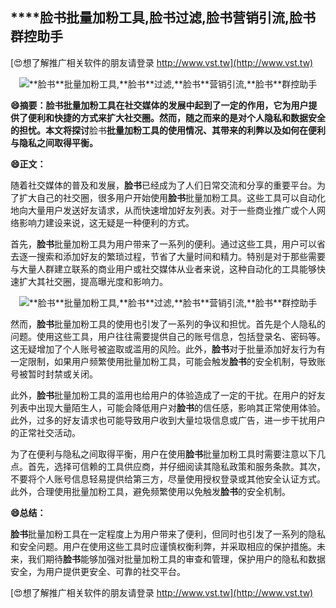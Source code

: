 ## ****脸书**批量加粉工具,**脸书**过滤,**脸书**营销引流,**脸书**群控助手**

[😍想了解推广相关软件的朋友请登录 http://www.vst.tw](http://www.vst.tw)

 <center><img src="https://vst.tw/MP4/tuiguang/png/6.png" alt="**脸书**批量加粉工具,**脸书**过滤,**脸书**营销引流,**脸书**群控助手"></center>

**😄摘要：**脸书**批量加粉工具在社交媒体的发展中起到了一定的作用，它为用户提供了便利和快捷的方式来扩大社交圈。然而，随之而来的是对个人隐私和数据安全的担忧。本文将探讨**脸书**批量加粉工具的使用情况、其带来的利弊以及如何在便利与隐私之间取得平衡。**

**😄正文：**

随着社交媒体的普及和发展，**脸书**已经成为了人们日常交流和分享的重要平台。为了扩大自己的社交圈，很多用户开始使用**脸书**批量加粉工具。这些工具可以自动化地向大量用户发送好友请求，从而快速增加好友列表。对于一些商业推广或个人网络影响力建设来说，这无疑是一种便利的方式。

首先，**脸书**批量加粉工具为用户带来了一系列的便利。通过这些工具，用户可以省去逐一搜索和添加好友的繁琐过程，节省了大量时间和精力。特别是对于那些需要与大量人群建立联系的商业用户或社交媒体从业者来说，这种自动化的工具能够快速扩大其社交圈，提高曝光度和影响力。

 <center><img src="https://vst.tw/MP4/tuiguang/png/3.png" alt="**脸书**批量加粉工具,**脸书**过滤,**脸书**营销引流,**脸书**群控助手"></center>

然而，**脸书**批量加粉工具的使用也引发了一系列的争议和担忧。首先是个人隐私的问题。使用这些工具，用户往往需要提供自己的账号信息，包括登录名、密码等。这无疑增加了个人账号被盗取或滥用的风险。此外，**脸书**对于批量添加好友行为有一定限制，如果用户频繁使用批量加粉工具，可能会触发**脸书**的安全机制，导致账号被暂时封禁或关闭。

此外，**脸书**批量加粉工具的滥用也给用户的体验造成了一定的干扰。在用户的好友列表中出现大量陌生人，可能会降低用户对**脸书**的信任感，影响其正常使用体验。此外，过多的好友请求也可能导致用户收到大量垃圾信息或广告，进一步干扰用户的正常社交活动。

为了在便利与隐私之间取得平衡，用户在使用**脸书**批量加粉工具时需要注意以下几点。首先，选择可信赖的工具供应商，并仔细阅读其隐私政策和服务条款。其次，不要将个人账号信息轻易提供给第三方，尽量使用授权登录或其他安全认证方式。此外，合理使用批量加粉工具，避免频繁使用以免触发**脸书**的安全机制。

**😄总结：**

**脸书**批量加粉工具在一定程度上为用户带来了便利，但同时也引发了一系列的隐私和安全问题。用户在使用这些工具时应谨慎权衡利弊，并采取相应的保护措施。未来，我们期待**脸书**能够加强对批量加粉工具的审查和管理，保护用户的隐私和数据安全，为用户提供更安全、可靠的社交平台。

[😍想了解推广相关软件的朋友请登录 http://www.vst.tw](http://www.vst.tw)



